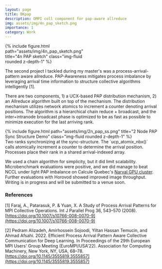 ```yaml
---
layout: page
title: BKpap
description: OMPI coll component for pap-aware allreduce
img: assets/img/4n_pap_sketch.png
importance: 1
category: Work
---
```

<div class="float-right ml-3" style="width:60%">
	{% include figure.html path="assets/img/4n_pap_sketch.png" title="4n PAP sketch" class="img-fluid rounded z-depth-1" %}
</div>

The second project I tackled during my master's was a process-arrival-pattern aware allreduce.
PAP-Awareness mitigates process imbalance by leveraging arrival time information to structure collective algorithms intelligently [1].

There are two components, 1) a UCX-based PAP distribution mechanism, 2) an Allreduce algorithm built on top of the mechanism. 
The distribution mechanism utilizes network atomics to increment a counter denoting arrival positions.
The algorithm is a hierarchical chain reduce + broadcast, and the inter+intranode broadcast phase is optimized to be as fast as possible to minimize execution for the last arriving rank.

<div class="row">
	<div class="col-9">
		{% include figure.html path="assets/img/2n_pap_ss.png" title="2 Node PAP Sync Structure Demo" class="img-fluid rounded z-depth-1"  %}
	</div>
	<div class="caption col-3 align-self-center"> 
		Two ranks synchronizing at the sync-structure.
		The `ucp_atomix_nbx()` calls atomically increment a counter to determine the arrival position.
		Processes place their rank in a shared arrival-indexed array.
	</div>
</div>

We used a chain algorithm for simplicity, but it did limit scalability.
Microbenchmark evaluations were positive, and we did manage to beat NCCL under light PAP imbalance on Calcule Quebec's [Narval GPU cluster](https://docs.alliancecan.ca/wiki/Narval/en).
Further evaluations with Horovod showed improved image throughput.
Writing is in progress and will be submitted to a venue soon.


### References
[1] Faraj, A., Patarasuk, P. & Yuan, X. A Study of Process Arrival Patterns for MPI Collective Operations. Int J Parallel Prog 36, 543–570 (2008). [https://doi.org/10.1007/s10766-008-0070-9](https://doi.org/10.1007/s10766-008-0070-9)

[2] Pedram Alizadeh, Amirhossein Sojoodi, Yiltan Hassan Temucin, and Ahmad Afsahi. 2022. Efficient Process Arrival Pattern Aware Collective Communication for Deep Learning. In Proceedings of the 29th European MPI Users' Group Meeting (EuroMPI/USA'22). Association for Computing Machinery, New York, NY, USA, 68–78. [https://doi.org/10.1145/3555819.3555857](https://doi.org/10.1145/3555819.3555857)
